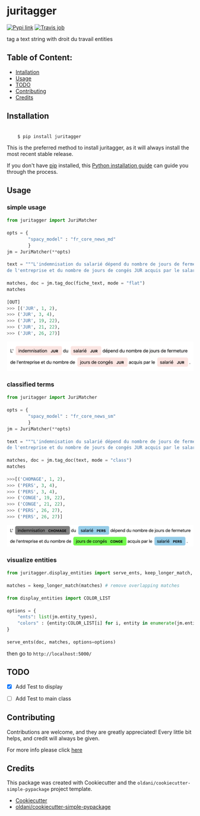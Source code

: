 # juritagger


[![Pypi link](https://img.shields.io/pypi/v/juritagger.svg)](https://pypi.python.org/pypi/juritagger)
[![Travis job](https://img.shields.io/travis/ArmandGiraud/juritagger.svg)](https://travis-ci.org/ArmandGiraud/juritagger)


tag a text string with droit du travail entities

## Table of Content:

- [Intallation](#installation)
- [Usage](#usage)
- [TODO](#todo)
- [Contributing](#contributing)
- [Credits](#credits)

## Installation


```batch

    $ pip install juritagger
```

This is the preferred method to install juritagger, as it will always
install the most recent stable release.

If you don't have [pip](https://pip.pypa.io) installed, this 
[Python installation guide](http://docs.python-guide.org/en/latest/starting/installation/) 
can guide you through the process.

## Usage
### simple usage
```python
from juritagger import JuriMatcher

opts = {
        "spacy_model" : "fr_core_news_md"
        }
jm = JuriMatcher(**opts)

text = """L'indemnisation du salarié dépend du nombre de jours de fermeture
de l'entreprise et du nombre de jours de congés JUR acquis par le salarié."""

matches, doc = jm.tag_doc(fiche_text, mode = "flat")
matches

[OUT]
>>> [('JUR', 1, 2),
>>> ('JUR', 3, 4),
>>> ('JUR', 19, 22),
>>> ('JUR', 21, 22),
>>> ('JUR', 26, 27)]
```
![](./images/flat.png)

### classified terms

```python
from juritagger import JuriMatcher

opts = {
        "spacy_model" : "fr_core_news_sm"
        }
jm = JuriMatcher(**opts)

text = """L'indemnisation du salarié dépend du nombre de jours de fermeture
de l'entreprise et du nombre de jours de congés JUR acquis par le salarié."""

matches, doc = jm.tag_doc(text, mode = "class")
matches

>>>[('CHOMAGE', 1, 2),
>>> ('PERS', 3, 4),
>>> ('PERS', 3, 4),
>>> ('CONGE', 19, 22),
>>> ('CONGE', 21, 22),
>>> ('PERS', 26, 27),
>>> ('PERS', 26, 27)]
```
![](./images/class.png)


### visualize entities

```python
from juritagger.display_entities import serve_ents, keep_longer_match, COLOR_LIST

matches = keep_longer_match(matches) # remove overlapping matches

from display_entities import COLOR_LIST

options = {
    "ents": list(jm.entity_types),
    "colors" : {entity:COLOR_LIST[i] for i, entity in enumerate(jm.entity_types)}
}

serve_ents(doc, matches, options=options)
```
then go to ```http://localhost:5000/```

## TODO

- [x] Add Test to display
- [ ] Add Test to main class


## Contributing

Contributions are welcome, and they are greatly appreciated! Every
little bit helps, and credit will always be given.

For more info please click [here](./CONTRIBUTING.md)


## Credits

This package was created with Cookiecutter and the `oldani/cookiecutter-simple-pypackage` project template.

- [Cookiecutter](https://github.com/audreyr/cookiecutter)
- [oldani/cookiecutter-simple-pypackage](https://github.com/oldani/cookiecutter-simple-pypackage)
